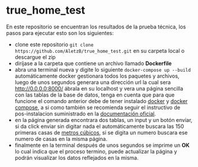# true_home_test
En este repositorio se encuentran los resultados de la prueba técnica, los pasos para ejecutar esto son los siguientes:
* clone este repositorio ```git clone https://github.com/AletzB/true_home_test.git``` en su carpeta local o descargue el zip 
* diríjase a la carpeta que contiene un archivo llamado **Dockerfile**
* abra una terminal nueva y digite lo siguiente ```docker-compose up --build``` automáticamente docker gestionara todos los paquetes y archivos, luego de unos segundos generara una dirección url la cual sera  http://0.0.0.0:8000/ ábrala en su localhost y vera una página sencilla con las tablas de la base de datos, tenga en cuenta que para que funcione el comando anterior debe de tener instalado [docker](https://docs.docker.com/engine/install/ubuntu/) y [docker compose](https://docs.docker.com/compose/install/), a si como también se recomienda seguir el instructivo de pos-instalacion suministrado en la [documentación oficial](https://docs.docker.com/engine/install/linux-postinstall/).
* en la página generada encontrara dos tablas, un input y un botón enviar, si da click enviar sin digitar nada el automáticamente buscara las 150 primeras casas de   [metros cúbicos](https://inmuebles.metroscubicos.com/distrito-federal/), si se digita un numero buscara ese numero de casas en la misma página.
* finalmente en la terminal después de unos segundos se imprime un __OK__ lo cual indica que el proceso termino, puede actualizar la página y podrán visualizar los datos reflejados en la misma.


